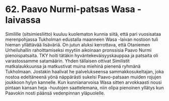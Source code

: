 


    
# 62. Paavo Nurmi-patsas Wasa -laivassa

Similille (sitsimiesliitto) kuuluu kuolematon kunnia siitä, että pari vuosisataa merenpohjassa 
Tukholman edustalla maanneen Wasa -laivan nostoon tuli hieman yllättävää lisäväriä. On jutun aluksi 
kerrottava, että Otaniemen Urheiluhallin rahoittamiseksi myytiin aikoinaan pronssisia Paavo Nurmi 
pienoispatsaita. TKY hoiti tätäkin hyväntekeväisyyskauppaa ja patsaita oli varastossamme satamäärin. 
Yhden tällaisen ottivat Similistit matkalaukkuunsa ja matkustivat muina miehinä pienenä ryhmänä 
Tukholmaan. Jostakin haalivat he palvelukseensa sammakkosukeltajan, joka nostoa edeltäneenä yönä 
näppärästi sukelsi Paavo-patsaan muiden rojujen joukkoon hylyn kannelle. Kun kunnianarvoisa Wasa 
sitten arvokkaasti nousi pintaan kansan heja -huutojen saattelemana, niin olipa pienoinen yllätys kun
Paavokin nosti päänsä vedenpinnan yläpuolelle.
